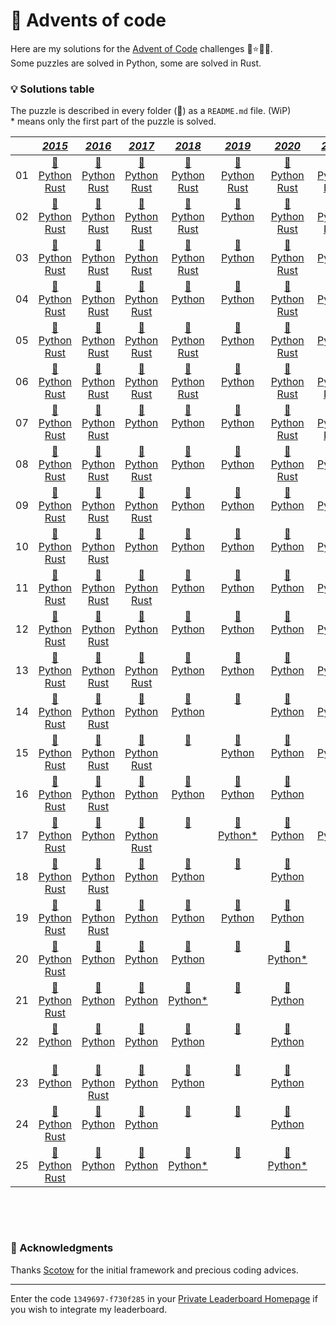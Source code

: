 # 🎁 Advents of code

Here are my solutions for the [Advent of Code](https://adventofcode.com) challenges 🎄⭐🎅🏻.  
Some puzzles are solved in Python, some are solved in Rust.


### 💡 __Solutions table__

The puzzle is described in every folder (📁) as a `README.md` file. (WiP)  
\* means only the first part of the puzzle is solved.

<div align="center">

|       |                                                                                                     [*2015*](https://github.com/baptistecottier/advents-of-code/tree/main/events/2015)                                                                                                   |                                                                                                     [*2016*](https://github.com/baptistecottier/advents-of-code/tree/main/events/2016)                                                                                                  |                                                                                                    [*2017*](https://github.com/baptistecottier/advents-of-code/tree/main/events/2017)                                                                                                    |                                                                                                    [*2018*](https://github.com/baptistecottier/advents-of-code/tree/main/events/2018)                                                                                                    |                                                                                                    [*2019*](https://github.com/baptistecottier/advents-of-code/tree/main/events/2019)                                                                                                   |                                                                                                     [*2020*](https://github.com/baptistecottier/advents-of-code/tree/main/events/2020)                                                                                                   |                                                                                                     [*2021*](https://github.com/baptistecottier/advents-of-code/tree/main/events/2021)                                                                                                   |                                                                                                     [*2022*](https://github.com/baptistecottier/advents-of-code/tree/main/events/2022)                                                                                                  |                                                                                                      [*2023*](https://github.com/baptistecottier/advents-of-code/tree/main/events/2023)                                                                                                  |                                                                                   
| :---: |                                                                                                                                            :---:                                                                                                                                       |                                                                                                                                            :---:                                                                                                                                      |                                                                                                                                            :---:                                                                                                                                       |                                                                                                                                            :---:                                                                                                                                       |                                                                                                                                            :---:                                                                                                                                      |                                                                                                                                            :---:                                                                                                                                       |                                                                                                                                            :---:                                                                                                                                       |                                                                                                                                            :---:                                                                                                                                      |                                                                                                                                            :---:                                                                                                                                       |
|  01   |[ 📁 ](https://github.com/baptistecottier/advents-of-code/tree/main/events/2015/01) <br /> [Python ](https://github.com/baptistecottier/advents-of-code/tree/main/events/2015/01/01.py) <br /> [Rust](https://github.com/baptistecottier/advents-of-code/tree/main/events/2015/01/01.rs)|[ 📁 ](https://github.com/baptistecottier/advents-of-code/tree/main/events/2016/01) <br /> [Python ](https://github.com/baptistecottier/advents-of-code/tree/main/events/2016/01/01.py) <br /> [Rust](https://github.com/baptistecottier/advents-of-code/tree/main/events/2016/01/01.rs)|[ 📁 ](https://github.com/baptistecottier/advents-of-code/tree/main/events/2017/01) <br /> [Python ](https://github.com/baptistecottier/advents-of-code/tree/main/events/2017/01/01.py) <br /> [Rust](https://github.com/baptistecottier/advents-of-code/tree/main/events/2017/01/01.rs)|[ 📁 ](https://github.com/baptistecottier/advents-of-code/tree/main/events/2018/01) <br /> [Python ](https://github.com/baptistecottier/advents-of-code/tree/main/events/2018/01/01.py) <br /> [Rust](https://github.com/baptistecottier/advents-of-code/tree/main/events/2018/01/01.rs)|[ 📁 ](https://github.com/baptistecottier/advents-of-code/tree/main/events/2019/01) <br /> [Python ](https://github.com/baptistecottier/advents-of-code/tree/main/events/2019/01/01.py) <br /> [Rust](https://github.com/baptistecottier/advents-of-code/tree/main/events/2019/01/01.rs)|[ 📁 ](https://github.com/baptistecottier/advents-of-code/tree/main/events/2020/01) <br /> [Python ](https://github.com/baptistecottier/advents-of-code/tree/main/events/2020/01/01.py) <br /> [Rust](https://github.com/baptistecottier/advents-of-code/tree/main/events/2020/01/01.rs)|[ 📁 ](https://github.com/baptistecottier/advents-of-code/tree/main/events/2021/01) <br /> [Python ](https://github.com/baptistecottier/advents-of-code/tree/main/events/2021/01/01.py) <br /> [Rust](https://github.com/baptistecottier/advents-of-code/tree/main/events/2021/01/01.rs)|[ 📁 ](https://github.com/baptistecottier/advents-of-code/tree/main/events/2022/01) <br /> [Python ](https://github.com/baptistecottier/advents-of-code/tree/main/events/2022/01/01.py) <br /> [Rust](https://github.com/baptistecottier/advents-of-code/tree/main/events/2022/01/01.rs)|[ 📁 ](https://github.com/baptistecottier/advents-of-code/tree/main/events/2023/01) <br /> [Python ](https://github.com/baptistecottier/advents-of-code/tree/main/events/2023/01/01.py) <br /> [Rust](https://github.com/baptistecottier/advents-of-code/tree/main/events/2023/01/01.rs)|
|  02   |[ 📁 ](https://github.com/baptistecottier/advents-of-code/tree/main/events/2015/02) <br /> [Python ](https://github.com/baptistecottier/advents-of-code/tree/main/events/2015/02/02.py) <br /> [Rust](https://github.com/baptistecottier/advents-of-code/tree/main/events/2015/02/02.rs)|[ 📁 ](https://github.com/baptistecottier/advents-of-code/tree/main/events/2016/02) <br /> [Python ](https://github.com/baptistecottier/advents-of-code/tree/main/events/2016/02/02.py) <br /> [Rust](https://github.com/baptistecottier/advents-of-code/tree/main/events/2016/02/02.rs)|[ 📁 ](https://github.com/baptistecottier/advents-of-code/tree/main/events/2017/02) <br /> [Python ](https://github.com/baptistecottier/advents-of-code/tree/main/events/2017/02/02.py) <br /> [Rust](https://github.com/baptistecottier/advents-of-code/tree/main/events/2017/02/02.rs)|[ 📁 ](https://github.com/baptistecottier/advents-of-code/tree/main/events/2018/02) <br /> [Python ](https://github.com/baptistecottier/advents-of-code/tree/main/events/2018/02/02.py) <br /> [Rust](https://github.com/baptistecottier/advents-of-code/tree/main/events/2018/02/02.rs)|[ 📁 ](https://github.com/baptistecottier/advents-of-code/tree/main/events/2019/02) <br /> [Python ](https://github.com/baptistecottier/advents-of-code/tree/main/events/2019/02/02.py) <br /> &nbsp;                                                                                   |[ 📁 ](https://github.com/baptistecottier/advents-of-code/tree/main/events/2020/02) <br /> [Python ](https://github.com/baptistecottier/advents-of-code/tree/main/events/2020/02/02.py) <br /> [Rust](https://github.com/baptistecottier/advents-of-code/tree/main/events/2020/02/02.rs)|[ 📁 ](https://github.com/baptistecottier/advents-of-code/tree/main/events/2021/02) <br /> [Python ](https://github.com/baptistecottier/advents-of-code/tree/main/events/2021/02/02.py) <br /> [Rust](https://github.com/baptistecottier/advents-of-code/tree/main/events/2021/02/02.rs)|[ 📁 ](https://github.com/baptistecottier/advents-of-code/tree/main/events/2022/02) <br /> [Python ](https://github.com/baptistecottier/advents-of-code/tree/main/events/2022/02/02.py) <br /> [Rust](https://github.com/baptistecottier/advents-of-code/tree/main/events/2022/02/02.rs)|[ 📁 ](https://github.com/baptistecottier/advents-of-code/tree/main/events/2023/02) <br /> [Python ](https://github.com/baptistecottier/advents-of-code/tree/main/events/2023/02/02.py) <br /> [Rust](https://github.com/baptistecottier/advents-of-code/tree/main/events/2023/02/02.rs)|
|  03   |[ 📁 ](https://github.com/baptistecottier/advents-of-code/tree/main/events/2015/03) <br /> [Python ](https://github.com/baptistecottier/advents-of-code/tree/main/events/2015/03/03.py) <br /> [Rust](https://github.com/baptistecottier/advents-of-code/tree/main/events/2015/03/03.rs)|[ 📁 ](https://github.com/baptistecottier/advents-of-code/tree/main/events/2016/03) <br /> [Python ](https://github.com/baptistecottier/advents-of-code/tree/main/events/2016/03/03.py) <br /> [Rust](https://github.com/baptistecottier/advents-of-code/tree/main/events/2016/03/03.rs)|[ 📁 ](https://github.com/baptistecottier/advents-of-code/tree/main/events/2017/03) <br /> [Python ](https://github.com/baptistecottier/advents-of-code/tree/main/events/2017/03/03.py) <br /> [Rust](https://github.com/baptistecottier/advents-of-code/tree/main/events/2017/03/03.rs)|[ 📁 ](https://github.com/baptistecottier/advents-of-code/tree/main/events/2018/03) <br /> [Python ](https://github.com/baptistecottier/advents-of-code/tree/main/events/2018/03/03.py) <br /> [Rust](https://github.com/baptistecottier/advents-of-code/tree/main/events/2018/03/03.rs)|[ 📁 ](https://github.com/baptistecottier/advents-of-code/tree/main/events/2019/03) <br /> [Python ](https://github.com/baptistecottier/advents-of-code/tree/main/events/2019/03/03.py) <br /> &nbsp;                                                                                   |[ 📁 ](https://github.com/baptistecottier/advents-of-code/tree/main/events/2020/03) <br /> [Python ](https://github.com/baptistecottier/advents-of-code/tree/main/events/2020/03/03.py) <br /> [Rust](https://github.com/baptistecottier/advents-of-code/tree/main/events/2020/03/03.rs)|[ 📁 ](https://github.com/baptistecottier/advents-of-code/tree/main/events/2021/03) <br /> [Python ](https://github.com/baptistecottier/advents-of-code/tree/main/events/2021/03/03.py) <br /> &nbsp;                                                                                   |[ 📁 ](https://github.com/baptistecottier/advents-of-code/tree/main/events/2022/03) <br /> [Python ](https://github.com/baptistecottier/advents-of-code/tree/main/events/2022/03/03.py) <br /> [Rust](https://github.com/baptistecottier/advents-of-code/tree/main/events/2022/03/03.rs)|[ 📁 ](https://github.com/baptistecottier/advents-of-code/tree/main/events/2023/03) <br /> [Python ](https://github.com/baptistecottier/advents-of-code/tree/main/events/2023/03/03.py) <br /> &nbsp;                                                                                   |
|  04   |[ 📁 ](https://github.com/baptistecottier/advents-of-code/tree/main/events/2015/04) <br /> [Python ](https://github.com/baptistecottier/advents-of-code/tree/main/events/2015/04/04.py) <br /> [Rust](https://github.com/baptistecottier/advents-of-code/tree/main/events/2015/04/04.rs)|[ 📁 ](https://github.com/baptistecottier/advents-of-code/tree/main/events/2016/04) <br /> [Python ](https://github.com/baptistecottier/advents-of-code/tree/main/events/2016/04/04.py) <br /> [Rust](https://github.com/baptistecottier/advents-of-code/tree/main/events/2016/04/04.rs)|[ 📁 ](https://github.com/baptistecottier/advents-of-code/tree/main/events/2017/04) <br /> [Python ](https://github.com/baptistecottier/advents-of-code/tree/main/events/2017/04/04.py) <br /> [Rust](https://github.com/baptistecottier/advents-of-code/tree/main/events/2017/04/04.rs)|[ 📁 ](https://github.com/baptistecottier/advents-of-code/tree/main/events/2018/04) <br /> [Python ](https://github.com/baptistecottier/advents-of-code/tree/main/events/2018/04/04.py) <br /> &nbsp;                                                                                   |[ 📁 ](https://github.com/baptistecottier/advents-of-code/tree/main/events/2019/04) <br /> [Python ](https://github.com/baptistecottier/advents-of-code/tree/main/events/2019/04/04.py) <br /> &nbsp;                                                                                   |[ 📁 ](https://github.com/baptistecottier/advents-of-code/tree/main/events/2020/04) <br /> [Python ](https://github.com/baptistecottier/advents-of-code/tree/main/events/2020/04/04.py) <br /> [Rust](https://github.com/baptistecottier/advents-of-code/tree/main/events/2020/04/04.rs)|[ 📁 ](https://github.com/baptistecottier/advents-of-code/tree/main/events/2021/04) <br /> [Python ](https://github.com/baptistecottier/advents-of-code/tree/main/events/2021/04/04.py) <br /> &nbsp;                                                                                   |[ 📁 ](https://github.com/baptistecottier/advents-of-code/tree/main/events/2022/04) <br /> [Python ](https://github.com/baptistecottier/advents-of-code/tree/main/events/2022/04/04.py) <br /> [Rust](https://github.com/baptistecottier/advents-of-code/tree/main/events/2022/04/04.rs)|[ 📁 ](https://github.com/baptistecottier/advents-of-code/tree/main/events/2023/04) <br /> [Python ](https://github.com/baptistecottier/advents-of-code/tree/main/events/2023/04/04.py) <br /> [Rust](https://github.com/baptistecottier/advents-of-code/tree/main/events/2023/04/04.rs)|
|  05   |[ 📁 ](https://github.com/baptistecottier/advents-of-code/tree/main/events/2015/05) <br /> [Python ](https://github.com/baptistecottier/advents-of-code/tree/main/events/2015/05/05.py) <br /> [Rust](https://github.com/baptistecottier/advents-of-code/tree/main/events/2015/05/05.rs)|[ 📁 ](https://github.com/baptistecottier/advents-of-code/tree/main/events/2016/05) <br /> [Python ](https://github.com/baptistecottier/advents-of-code/tree/main/events/2016/05/05.py) <br /> [Rust](https://github.com/baptistecottier/advents-of-code/tree/main/events/2016/05/05.rs)|[ 📁 ](https://github.com/baptistecottier/advents-of-code/tree/main/events/2017/05) <br /> [Python ](https://github.com/baptistecottier/advents-of-code/tree/main/events/2017/05/05.py) <br /> [Rust](https://github.com/baptistecottier/advents-of-code/tree/main/events/2017/05/05.rs)|[ 📁 ](https://github.com/baptistecottier/advents-of-code/tree/main/events/2018/05) <br /> [Python ](https://github.com/baptistecottier/advents-of-code/tree/main/events/2018/05/05.py) <br /> [Rust](https://github.com/baptistecottier/advents-of-code/tree/main/events/2018/05/05.rs)|[ 📁 ](https://github.com/baptistecottier/advents-of-code/tree/main/events/2019/05) <br /> [Python ](https://github.com/baptistecottier/advents-of-code/tree/main/events/2019/05/05.py) <br /> &nbsp;                                                                                   |[ 📁 ](https://github.com/baptistecottier/advents-of-code/tree/main/events/2020/05) <br /> [Python ](https://github.com/baptistecottier/advents-of-code/tree/main/events/2020/05/05.py) <br /> [Rust](https://github.com/baptistecottier/advents-of-code/tree/main/events/2020/05/05.rs)|[ 📁 ](https://github.com/baptistecottier/advents-of-code/tree/main/events/2021/05) <br /> [Python ](https://github.com/baptistecottier/advents-of-code/tree/main/events/2021/05/05.py) <br /> &nbsp;                                                                                   |[ 📁 ](https://github.com/baptistecottier/advents-of-code/tree/main/events/2022/05) <br /> [Python ](https://github.com/baptistecottier/advents-of-code/tree/main/events/2022/05/05.py) <br /> [Rust](https://github.com/baptistecottier/advents-of-code/tree/main/events/2022/05/05.rs)|[ 📁 ](https://github.com/baptistecottier/advents-of-code/tree/main/events/2023/05) <br /> [Python ](https://github.com/baptistecottier/advents-of-code/tree/main/events/2023/05/05.py) <br /> &nbsp;                                                                                   |
|  06   |[ 📁 ](https://github.com/baptistecottier/advents-of-code/tree/main/events/2015/06) <br /> [Python ](https://github.com/baptistecottier/advents-of-code/tree/main/events/2015/06/06.py) <br /> [Rust](https://github.com/baptistecottier/advents-of-code/tree/main/events/2015/06/06.rs)|[ 📁 ](https://github.com/baptistecottier/advents-of-code/tree/main/events/2016/06) <br /> [Python ](https://github.com/baptistecottier/advents-of-code/tree/main/events/2016/06/06.py) <br /> [Rust](https://github.com/baptistecottier/advents-of-code/tree/main/events/2016/06/06.rs)|[ 📁 ](https://github.com/baptistecottier/advents-of-code/tree/main/events/2017/06) <br /> [Python ](https://github.com/baptistecottier/advents-of-code/tree/main/events/2017/06/06.py) <br /> [Rust](https://github.com/baptistecottier/advents-of-code/tree/main/events/2017/06/06.rs)|[ 📁 ](https://github.com/baptistecottier/advents-of-code/tree/main/events/2018/06) <br /> [Python ](https://github.com/baptistecottier/advents-of-code/tree/main/events/2018/06/06.py) <br /> [Rust](https://github.com/baptistecottier/advents-of-code/tree/main/events/2018/06/06.rs)|[ 📁 ](https://github.com/baptistecottier/advents-of-code/tree/main/events/2019/06) <br /> [Python ](https://github.com/baptistecottier/advents-of-code/tree/main/events/2019/06/06.py) <br /> &nbsp;                                                                                   |[ 📁 ](https://github.com/baptistecottier/advents-of-code/tree/main/events/2020/06) <br /> [Python ](https://github.com/baptistecottier/advents-of-code/tree/main/events/2020/06/06.py) <br /> [Rust](https://github.com/baptistecottier/advents-of-code/tree/main/events/2020/06/06.rs)|[ 📁 ](https://github.com/baptistecottier/advents-of-code/tree/main/events/2021/06) <br /> [Python ](https://github.com/baptistecottier/advents-of-code/tree/main/events/2021/06/06.py) <br /> [Rust](https://github.com/baptistecottier/advents-of-code/tree/main/events/2021/06/06.rs)|[ 📁 ](https://github.com/baptistecottier/advents-of-code/tree/main/events/2022/06) <br /> [Python ](https://github.com/baptistecottier/advents-of-code/tree/main/events/2022/06/06.py) <br /> [Rust](https://github.com/baptistecottier/advents-of-code/tree/main/events/2022/06/06.rs)|[ 📁 ](https://github.com/baptistecottier/advents-of-code/tree/main/events/2023/06) <br /> &nbsp;                                                                                       <br /> &nbsp;                                                                                   |
|  07   |[ 📁 ](https://github.com/baptistecottier/advents-of-code/tree/main/events/2015/07) <br /> [Python ](https://github.com/baptistecottier/advents-of-code/tree/main/events/2015/07/07.py) <br /> [Rust](https://github.com/baptistecottier/advents-of-code/tree/main/events/2015/07/07.rs)|[ 📁 ](https://github.com/baptistecottier/advents-of-code/tree/main/events/2016/07) <br /> [Python ](https://github.com/baptistecottier/advents-of-code/tree/main/events/2016/07/07.py) <br /> [Rust](https://github.com/baptistecottier/advents-of-code/tree/main/events/2016/07/07.rs)|[ 📁 ](https://github.com/baptistecottier/advents-of-code/tree/main/events/2017/07) <br /> [Python ](https://github.com/baptistecottier/advents-of-code/tree/main/events/2017/07/07.py) <br /> &nbsp;                                                                                   |[ 📁 ](https://github.com/baptistecottier/advents-of-code/tree/main/events/2018/07) <br /> [Python ](https://github.com/baptistecottier/advents-of-code/tree/main/events/2018/07/07.py) <br /> &nbsp;                                                                                   |[ 📁 ](https://github.com/baptistecottier/advents-of-code/tree/main/events/2019/07) <br /> [Python ](https://github.com/baptistecottier/advents-of-code/tree/main/events/2019/07/07.py) <br /> &nbsp;                                                                                   |[ 📁 ](https://github.com/baptistecottier/advents-of-code/tree/main/events/2020/07) <br /> [Python ](https://github.com/baptistecottier/advents-of-code/tree/main/events/2020/07/07.py) <br /> [Rust](https://github.com/baptistecottier/advents-of-code/tree/main/events/2020/07/07.rs)|[ 📁 ](https://github.com/baptistecottier/advents-of-code/tree/main/events/2021/07) <br /> [Python ](https://github.com/baptistecottier/advents-of-code/tree/main/events/2021/07/07.py) <br /> [Rust](https://github.com/baptistecottier/advents-of-code/tree/main/events/2021/07/07.rs)|[ 📁 ](https://github.com/baptistecottier/advents-of-code/tree/main/events/2022/07) <br /> [Python ](https://github.com/baptistecottier/advents-of-code/tree/main/events/2022/07/07.py) <br /> [Rust](https://github.com/baptistecottier/advents-of-code/tree/main/events/2022/07/07.rs)|[ 📁 ](https://github.com/baptistecottier/advents-of-code/tree/main/events/2023/07) <br /> &nbsp;                                                                                       <br /> &nbsp;                                                                                   |
|  08   |[ 📁 ](https://github.com/baptistecottier/advents-of-code/tree/main/events/2015/08) <br /> [Python ](https://github.com/baptistecottier/advents-of-code/tree/main/events/2015/08/08.py) <br /> [Rust](https://github.com/baptistecottier/advents-of-code/tree/main/events/2015/08/08.rs)|[ 📁 ](https://github.com/baptistecottier/advents-of-code/tree/main/events/2016/08) <br /> [Python ](https://github.com/baptistecottier/advents-of-code/tree/main/events/2016/08/08.py) <br /> [Rust](https://github.com/baptistecottier/advents-of-code/tree/main/events/2016/08/08.rs)|[ 📁 ](https://github.com/baptistecottier/advents-of-code/tree/main/events/2017/08) <br /> [Python ](https://github.com/baptistecottier/advents-of-code/tree/main/events/2017/08/08.py) <br /> [Rust](https://github.com/baptistecottier/advents-of-code/tree/main/events/2017/08/08.rs)|[ 📁 ](https://github.com/baptistecottier/advents-of-code/tree/main/events/2018/08) <br /> [Python ](https://github.com/baptistecottier/advents-of-code/tree/main/events/2018/08/08.py) <br /> &nbsp;                                                                                   |[ 📁 ](https://github.com/baptistecottier/advents-of-code/tree/main/events/2019/08) <br /> [Python ](https://github.com/baptistecottier/advents-of-code/tree/main/events/2019/08/08.py) <br /> &nbsp;                                                                                   |[ 📁 ](https://github.com/baptistecottier/advents-of-code/tree/main/events/2020/08) <br /> [Python ](https://github.com/baptistecottier/advents-of-code/tree/main/events/2020/08/08.py) <br /> [Rust](https://github.com/baptistecottier/advents-of-code/tree/main/events/2020/08/08.rs)|[ 📁 ](https://github.com/baptistecottier/advents-of-code/tree/main/events/2021/08) <br /> [Python ](https://github.com/baptistecottier/advents-of-code/tree/main/events/2021/08/08.py) <br /> &nbsp;                                                                                   |[ 📁 ](https://github.com/baptistecottier/advents-of-code/tree/main/events/2022/08) <br /> [Python ](https://github.com/baptistecottier/advents-of-code/tree/main/events/2022/08/08.py) <br /> &nbsp;                                                                                   |[ 📁 ](https://github.com/baptistecottier/advents-of-code/tree/main/events/2023/08) <br /> &nbsp;                                                                                       <br /> &nbsp;                                                                                   |
|  09   |[ 📁 ](https://github.com/baptistecottier/advents-of-code/tree/main/events/2015/09) <br /> [Python ](https://github.com/baptistecottier/advents-of-code/tree/main/events/2015/09/09.py) <br /> [Rust](https://github.com/baptistecottier/advents-of-code/tree/main/events/2015/09/09.rs)|[ 📁 ](https://github.com/baptistecottier/advents-of-code/tree/main/events/2016/09) <br /> [Python ](https://github.com/baptistecottier/advents-of-code/tree/main/events/2016/09/09.py) <br /> [Rust](https://github.com/baptistecottier/advents-of-code/tree/main/events/2016/09/09.rs)|[ 📁 ](https://github.com/baptistecottier/advents-of-code/tree/main/events/2017/09) <br /> [Python ](https://github.com/baptistecottier/advents-of-code/tree/main/events/2017/09/09.py) <br /> [Rust](https://github.com/baptistecottier/advents-of-code/tree/main/events/2017/09/09.rs)|[ 📁 ](https://github.com/baptistecottier/advents-of-code/tree/main/events/2018/09) <br /> [Python ](https://github.com/baptistecottier/advents-of-code/tree/main/events/2018/09/09.py) <br /> &nbsp;                                                                                   |[ 📁 ](https://github.com/baptistecottier/advents-of-code/tree/main/events/2019/09) <br /> [Python ](https://github.com/baptistecottier/advents-of-code/tree/main/events/2019/09/09.py) <br /> &nbsp;                                                                                   |[ 📁 ](https://github.com/baptistecottier/advents-of-code/tree/main/events/2020/09) <br /> [Python ](https://github.com/baptistecottier/advents-of-code/tree/main/events/2020/09/09.py) <br /> &nbsp;                                                                                   |[ 📁 ](https://github.com/baptistecottier/advents-of-code/tree/main/events/2021/09) <br /> [Python ](https://github.com/baptistecottier/advents-of-code/tree/main/events/2021/09/09.py) <br /> &nbsp;                                                                                   |[ 📁 ](https://github.com/baptistecottier/advents-of-code/tree/main/events/2022/09) <br /> [Python ](https://github.com/baptistecottier/advents-of-code/tree/main/events/2022/09/09.py) <br /> [Rust](https://github.com/baptistecottier/advents-of-code/tree/main/events/2022/09/09.rs)|[ 📁 ](https://github.com/baptistecottier/advents-of-code/tree/main/events/2023/09) <br /> &nbsp;                                                                                       <br /> &nbsp;                                                                                   |
|  10   |[ 📁 ](https://github.com/baptistecottier/advents-of-code/tree/main/events/2015/10) <br /> [Python ](https://github.com/baptistecottier/advents-of-code/tree/main/events/2015/10/10.py) <br /> [Rust](https://github.com/baptistecottier/advents-of-code/tree/main/events/2015/10/10.rs)|[ 📁 ](https://github.com/baptistecottier/advents-of-code/tree/main/events/2016/10) <br /> [Python ](https://github.com/baptistecottier/advents-of-code/tree/main/events/2016/10/10.py) <br /> [Rust](https://github.com/baptistecottier/advents-of-code/tree/main/events/2016/10/10.rs)|[ 📁 ](https://github.com/baptistecottier/advents-of-code/tree/main/events/2017/10) <br /> [Python ](https://github.com/baptistecottier/advents-of-code/tree/main/events/2017/10/10.py) <br /> &nbsp;                                                                                   |[ 📁 ](https://github.com/baptistecottier/advents-of-code/tree/main/events/2018/10) <br /> [Python ](https://github.com/baptistecottier/advents-of-code/tree/main/events/2018/10/10.py) <br /> &nbsp;                                                                                   |[ 📁 ](https://github.com/baptistecottier/advents-of-code/tree/main/events/2019/10) <br /> [Python ](https://github.com/baptistecottier/advents-of-code/tree/main/events/2019/10/10.py) <br /> &nbsp;                                                                                   |[ 📁 ](https://github.com/baptistecottier/advents-of-code/tree/main/events/2020/10) <br /> [Python ](https://github.com/baptistecottier/advents-of-code/tree/main/events/2020/10/10.py) <br /> &nbsp;                                                                                   |[ 📁 ](https://github.com/baptistecottier/advents-of-code/tree/main/events/2021/10) <br /> [Python ](https://github.com/baptistecottier/advents-of-code/tree/main/events/2021/10/10.py) <br /> &nbsp;                                                                                   |[ 📁 ](https://github.com/baptistecottier/advents-of-code/tree/main/events/2022/10) <br /> [Python ](https://github.com/baptistecottier/advents-of-code/tree/main/events/2022/10/10.py) <br /> [Rust](https://github.com/baptistecottier/advents-of-code/tree/main/events/2022/10/10.rs)|[ 📁 ](https://github.com/baptistecottier/advents-of-code/tree/main/events/2023/10) <br /> &nbsp;                                                                                       <br /> &nbsp;                                                                                   |
|  11   |[ 📁 ](https://github.com/baptistecottier/advents-of-code/tree/main/events/2015/11) <br /> [Python ](https://github.com/baptistecottier/advents-of-code/tree/main/events/2015/11/11.py) <br /> [Rust](https://github.com/baptistecottier/advents-of-code/tree/main/events/2015/11/11.rs)|[ 📁 ](https://github.com/baptistecottier/advents-of-code/tree/main/events/2016/11) <br /> [Python ](https://github.com/baptistecottier/advents-of-code/tree/main/events/2016/11/11.py) <br /> [Rust](https://github.com/baptistecottier/advents-of-code/tree/main/events/2016/11/11.rs)|[ 📁 ](https://github.com/baptistecottier/advents-of-code/tree/main/events/2017/11) <br /> [Python ](https://github.com/baptistecottier/advents-of-code/tree/main/events/2017/11/11.py) <br /> [Rust](https://github.com/baptistecottier/advents-of-code/tree/main/events/2017/11/11.rs)|[ 📁 ](https://github.com/baptistecottier/advents-of-code/tree/main/events/2018/11) <br /> [Python ](https://github.com/baptistecottier/advents-of-code/tree/main/events/2018/11/11.py) <br /> &nbsp;                                                                                   |[ 📁 ](https://github.com/baptistecottier/advents-of-code/tree/main/events/2019/11) <br /> [Python ](https://github.com/baptistecottier/advents-of-code/tree/main/events/2019/11/11.py) <br /> &nbsp;                                                                                   |[ 📁 ](https://github.com/baptistecottier/advents-of-code/tree/main/events/2020/11) <br /> [Python ](https://github.com/baptistecottier/advents-of-code/tree/main/events/2020/11/11.py) <br /> &nbsp;                                                                                   |[ 📁 ](https://github.com/baptistecottier/advents-of-code/tree/main/events/2021/11) <br /> [Python ](https://github.com/baptistecottier/advents-of-code/tree/main/events/2021/11/11.py) <br /> &nbsp;                                                                                   |[ 📁 ](https://github.com/baptistecottier/advents-of-code/tree/main/events/2022/11) <br /> [Python ](https://github.com/baptistecottier/advents-of-code/tree/main/events/2022/11/11.py) <br /> [Rust](https://github.com/baptistecottier/advents-of-code/tree/main/events/2022/11/11.rs)|[ 📁 ](https://github.com/baptistecottier/advents-of-code/tree/main/events/2023/11) <br /> &nbsp;                                                                                       <br /> &nbsp;                                                                                   |
|  12   |[ 📁 ](https://github.com/baptistecottier/advents-of-code/tree/main/events/2015/12) <br /> [Python ](https://github.com/baptistecottier/advents-of-code/tree/main/events/2015/12/12.py) <br /> [Rust](https://github.com/baptistecottier/advents-of-code/tree/main/events/2015/12/12.rs)|[ 📁 ](https://github.com/baptistecottier/advents-of-code/tree/main/events/2016/12) <br /> [Python ](https://github.com/baptistecottier/advents-of-code/tree/main/events/2016/12/12.py) <br /> [Rust](https://github.com/baptistecottier/advents-of-code/tree/main/events/2016/12/12.rs)|[ 📁 ](https://github.com/baptistecottier/advents-of-code/tree/main/events/2017/12) <br /> [Python ](https://github.com/baptistecottier/advents-of-code/tree/main/events/2017/12/12.py) <br /> &nbsp;                                                                                   |[ 📁 ](https://github.com/baptistecottier/advents-of-code/tree/main/events/2018/12) <br /> [Python ](https://github.com/baptistecottier/advents-of-code/tree/main/events/2018/12/12.py) <br /> &nbsp;                                                                                   |[ 📁 ](https://github.com/baptistecottier/advents-of-code/tree/main/events/2019/12) <br /> [Python ](https://github.com/baptistecottier/advents-of-code/tree/main/events/2019/12/12.py) <br /> &nbsp;                                                                                   |[ 📁 ](https://github.com/baptistecottier/advents-of-code/tree/main/events/2020/12) <br /> [Python ](https://github.com/baptistecottier/advents-of-code/tree/main/events/2020/12/12.py) <br /> &nbsp;                                                                                   |[ 📁 ](https://github.com/baptistecottier/advents-of-code/tree/main/events/2021/12) <br /> [Python ](https://github.com/baptistecottier/advents-of-code/tree/main/events/2021/12/12.py) <br /> &nbsp;                                                                                   |[ 📁 ](https://github.com/baptistecottier/advents-of-code/tree/main/events/2022/12) <br /> [Python ](https://github.com/baptistecottier/advents-of-code/tree/main/events/2022/12/12.py) <br /> [Rust](https://github.com/baptistecottier/advents-of-code/tree/main/events/2022/12/12.rs)|[ 📁 ](https://github.com/baptistecottier/advents-of-code/tree/main/events/2023/12) <br /> &nbsp;                                                                                       <br /> &nbsp;                                                                                   |
|  13   |[ 📁 ](https://github.com/baptistecottier/advents-of-code/tree/main/events/2015/13) <br /> [Python ](https://github.com/baptistecottier/advents-of-code/tree/main/events/2015/13/13.py) <br /> [Rust](https://github.com/baptistecottier/advents-of-code/tree/main/events/2015/13/13.rs)|[ 📁 ](https://github.com/baptistecottier/advents-of-code/tree/main/events/2016/13) <br /> [Python ](https://github.com/baptistecottier/advents-of-code/tree/main/events/2016/13/13.py) <br /> [Rust](https://github.com/baptistecottier/advents-of-code/tree/main/events/2016/13/13.rs)|[ 📁 ](https://github.com/baptistecottier/advents-of-code/tree/main/events/2017/13) <br /> [Python ](https://github.com/baptistecottier/advents-of-code/tree/main/events/2017/13/13.py) <br /> [Rust](https://github.com/baptistecottier/advents-of-code/tree/main/events/2017/13/13.rs)|[ 📁 ](https://github.com/baptistecottier/advents-of-code/tree/main/events/2018/13) <br /> [Python ](https://github.com/baptistecottier/advents-of-code/tree/main/events/2018/13/13.py) <br /> &nbsp;                                                                                   |[ 📁 ](https://github.com/baptistecottier/advents-of-code/tree/main/events/2019/13) <br /> [Python ](https://github.com/baptistecottier/advents-of-code/tree/main/events/2019/13/13.py) <br /> &nbsp;                                                                                   |[ 📁 ](https://github.com/baptistecottier/advents-of-code/tree/main/events/2020/13) <br /> [Python ](https://github.com/baptistecottier/advents-of-code/tree/main/events/2020/13/13.py) <br /> &nbsp;                                                                                   |[ 📁 ](https://github.com/baptistecottier/advents-of-code/tree/main/events/2021/13) <br /> [Python ](https://github.com/baptistecottier/advents-of-code/tree/main/events/2021/13/13.py) <br /> &nbsp;                                                                                   |[ 📁 ](https://github.com/baptistecottier/advents-of-code/tree/main/events/2022/13) <br /> [Python ](https://github.com/baptistecottier/advents-of-code/tree/main/events/2022/13/13.py) <br /> &nbsp;                                                                                   |[ 📁 ](https://github.com/baptistecottier/advents-of-code/tree/main/events/2023/13) <br /> &nbsp;                                                                                       <br /> &nbsp;                                                                                   |
|  14   |[ 📁 ](https://github.com/baptistecottier/advents-of-code/tree/main/events/2015/14) <br /> [Python ](https://github.com/baptistecottier/advents-of-code/tree/main/events/2015/14/14.py) <br /> [Rust](https://github.com/baptistecottier/advents-of-code/tree/main/events/2015/14/14.rs)|[ 📁 ](https://github.com/baptistecottier/advents-of-code/tree/main/events/2016/14) <br /> [Python ](https://github.com/baptistecottier/advents-of-code/tree/main/events/2016/14/14.py) <br /> [Rust](https://github.com/baptistecottier/advents-of-code/tree/main/events/2016/14/14.rs)|[ 📁 ](https://github.com/baptistecottier/advents-of-code/tree/main/events/2017/14) <br /> [Python ](https://github.com/baptistecottier/advents-of-code/tree/main/events/2017/14/14.py) <br /> &nbsp;                                                                                   |[ 📁 ](https://github.com/baptistecottier/advents-of-code/tree/main/events/2018/14) <br /> [Python ](https://github.com/baptistecottier/advents-of-code/tree/main/events/2018/14/14.py) <br /> &nbsp;                                                                                   |[ 📁 ](https://github.com/baptistecottier/advents-of-code/tree/main/events/2019/14) <br /> &nbsp;                                                                                       <br /> &nbsp;                                                                                   |[ 📁 ](https://github.com/baptistecottier/advents-of-code/tree/main/events/2020/14) <br /> [Python ](https://github.com/baptistecottier/advents-of-code/tree/main/events/2020/14/14.py) <br /> &nbsp;                                                                                   |[ 📁 ](https://github.com/baptistecottier/advents-of-code/tree/main/events/2021/14) <br /> [Python ](https://github.com/baptistecottier/advents-of-code/tree/main/events/2021/14/14.py) <br /> &nbsp;                                                                                   |[ 📁 ](https://github.com/baptistecottier/advents-of-code/tree/main/events/2022/14) <br /> [Python ](https://github.com/baptistecottier/advents-of-code/tree/main/events/2022/14/14.py) <br /> [Rust](https://github.com/baptistecottier/advents-of-code/tree/main/events/2022/14/14.rs)|[ 📁 ](https://github.com/baptistecottier/advents-of-code/tree/main/events/2023/14) <br /> &nbsp;                                                                                       <br /> &nbsp;                                                                                   |
|  15   |[ 📁 ](https://github.com/baptistecottier/advents-of-code/tree/main/events/2015/15) <br /> [Python ](https://github.com/baptistecottier/advents-of-code/tree/main/events/2015/15/15.py) <br /> [Rust](https://github.com/baptistecottier/advents-of-code/tree/main/events/2015/15/15.rs)|[ 📁 ](https://github.com/baptistecottier/advents-of-code/tree/main/events/2016/15) <br /> [Python ](https://github.com/baptistecottier/advents-of-code/tree/main/events/2016/15/15.py) <br /> [Rust](https://github.com/baptistecottier/advents-of-code/tree/main/events/2016/15/15.rs)|[ 📁 ](https://github.com/baptistecottier/advents-of-code/tree/main/events/2017/15) <br /> [Python ](https://github.com/baptistecottier/advents-of-code/tree/main/events/2017/15/15.py) <br /> [Rust](https://github.com/baptistecottier/advents-of-code/tree/main/events/2017/15/15.rs)|[ 📁 ](https://github.com/baptistecottier/advents-of-code/tree/main/events/2018/15) <br /> &nbsp;                                                                                       <br /> &nbsp;                                                                                   |[ 📁 ](https://github.com/baptistecottier/advents-of-code/tree/main/events/2019/15) <br /> [Python ](https://github.com/baptistecottier/advents-of-code/tree/main/events/2019/15/15.py) <br /> &nbsp;                                                                                   |[ 📁 ](https://github.com/baptistecottier/advents-of-code/tree/main/events/2020/15) <br /> [Python ](https://github.com/baptistecottier/advents-of-code/tree/main/events/2020/15/15.py) <br /> &nbsp;                                                                                   |[ 📁 ](https://github.com/baptistecottier/advents-of-code/tree/main/events/2021/15) <br /> [Python ](https://github.com/baptistecottier/advents-of-code/tree/main/events/2021/15/15.py) <br /> &nbsp;                                                                                   |[ 📁 ](https://github.com/baptistecottier/advents-of-code/tree/main/events/2022/15) <br /> [Python ](https://github.com/baptistecottier/advents-of-code/tree/main/events/2022/15/15.py) <br /> &nbsp;                                                                                   |[ 📁 ](https://github.com/baptistecottier/advents-of-code/tree/main/events/2023/15) <br /> &nbsp;                                                                                       <br /> &nbsp;                                                                                   |
|  16   |[ 📁 ](https://github.com/baptistecottier/advents-of-code/tree/main/events/2015/16) <br /> [Python ](https://github.com/baptistecottier/advents-of-code/tree/main/events/2015/16/16.py) <br /> [Rust](https://github.com/baptistecottier/advents-of-code/tree/main/events/2015/16/16.rs)|[ 📁 ](https://github.com/baptistecottier/advents-of-code/tree/main/events/2016/16) <br /> [Python ](https://github.com/baptistecottier/advents-of-code/tree/main/events/2016/16/16.py) <br /> [Rust](https://github.com/baptistecottier/advents-of-code/tree/main/events/2016/16/16.rs)|[ 📁 ](https://github.com/baptistecottier/advents-of-code/tree/main/events/2017/16) <br /> [Python ](https://github.com/baptistecottier/advents-of-code/tree/main/events/2017/16/16.py) <br /> &nbsp;                                                                                   |[ 📁 ](https://github.com/baptistecottier/advents-of-code/tree/main/events/2018/16) <br /> [Python ](https://github.com/baptistecottier/advents-of-code/tree/main/events/2018/16/16.py) <br /> &nbsp;                                                                                   |[ 📁 ](https://github.com/baptistecottier/advents-of-code/tree/main/events/2019/16) <br /> [Python ](https://github.com/baptistecottier/advents-of-code/tree/main/events/2019/16/16.py) <br /> &nbsp;                                                                                   |[ 📁 ](https://github.com/baptistecottier/advents-of-code/tree/main/events/2020/16) <br /> [Python ](https://github.com/baptistecottier/advents-of-code/tree/main/events/2020/16/16.py) <br /> &nbsp;                                                                                   |[ 📁 ](https://github.com/baptistecottier/advents-of-code/tree/main/events/2021/16) <br /> &nbsp;                                                                                       <br /> &nbsp;                                                                                   |[ 📁 ](https://github.com/baptistecottier/advents-of-code/tree/main/events/2022/16) <br /> &nbsp;                                                                                       <br /> &nbsp;                                                                                   |[ 📁 ](https://github.com/baptistecottier/advents-of-code/tree/main/events/2023/16) <br /> &nbsp;                                                                                       <br /> &nbsp;                                                                                   |
|  17   |[ 📁 ](https://github.com/baptistecottier/advents-of-code/tree/main/events/2015/17) <br /> [Python ](https://github.com/baptistecottier/advents-of-code/tree/main/events/2015/17/17.py) <br /> [Rust](https://github.com/baptistecottier/advents-of-code/tree/main/events/2015/17/17.rs)|[ 📁 ](https://github.com/baptistecottier/advents-of-code/tree/main/events/2016/17) <br /> [Python ](https://github.com/baptistecottier/advents-of-code/tree/main/events/2016/17/17.py) <br /> &nbsp;                                                                                   |[ 📁 ](https://github.com/baptistecottier/advents-of-code/tree/main/events/2017/17) <br /> [Python ](https://github.com/baptistecottier/advents-of-code/tree/main/events/2017/17/17.py) <br /> [Rust](https://github.com/baptistecottier/advents-of-code/tree/main/events/2017/17/17.rs)|[ 📁 ](https://github.com/baptistecottier/advents-of-code/tree/main/events/2018/17) <br /> &nbsp;                                                                                       <br /> &nbsp;                                                                                   |[ 📁 ](https://github.com/baptistecottier/advents-of-code/tree/main/events/2019/17) <br /> [Python*](https://github.com/baptistecottier/advents-of-code/tree/main/events/2019/17/17.py) <br /> &nbsp;                                                                                   |[ 📁 ](https://github.com/baptistecottier/advents-of-code/tree/main/events/2020/17) <br /> [Python ](https://github.com/baptistecottier/advents-of-code/tree/main/events/2020/17/17.py) <br /> &nbsp;                                                                                   |[ 📁 ](https://github.com/baptistecottier/advents-of-code/tree/main/events/2021/17) <br /> [Python ](https://github.com/baptistecottier/advents-of-code/tree/main/events/2021/17/17.py) <br /> &nbsp;                                                                                   |[ 📁 ](https://github.com/baptistecottier/advents-of-code/tree/main/events/2022/17) <br /> &nbsp;                                                                                       <br /> &nbsp;                                                                                   |[ 📁 ](https://github.com/baptistecottier/advents-of-code/tree/main/events/2023/17) <br /> &nbsp;                                                                                       <br /> &nbsp;                                                                                   |
|  18   |[ 📁 ](https://github.com/baptistecottier/advents-of-code/tree/main/events/2015/18) <br /> [Python ](https://github.com/baptistecottier/advents-of-code/tree/main/events/2015/18/18.py) <br /> [Rust](https://github.com/baptistecottier/advents-of-code/tree/main/events/2015/18/18.rs)|[ 📁 ](https://github.com/baptistecottier/advents-of-code/tree/main/events/2016/18) <br /> [Python ](https://github.com/baptistecottier/advents-of-code/tree/main/events/2016/18/18.py) <br /> [Rust](https://github.com/baptistecottier/advents-of-code/tree/main/events/2016/18/18.rs)|[ 📁 ](https://github.com/baptistecottier/advents-of-code/tree/main/events/2017/18) <br /> [Python ](https://github.com/baptistecottier/advents-of-code/tree/main/events/2017/18/18.py) <br /> &nbsp;                                                                                   |[ 📁 ](https://github.com/baptistecottier/advents-of-code/tree/main/events/2018/18) <br /> [Python ](https://github.com/baptistecottier/advents-of-code/tree/main/events/2018/18/18.py) <br /> &nbsp;                                                                                   |[ 📁 ](https://github.com/baptistecottier/advents-of-code/tree/main/events/2019/18) <br /> &nbsp;                                                                                       <br /> &nbsp;                                                                                   |[ 📁 ](https://github.com/baptistecottier/advents-of-code/tree/main/events/2020/18) <br /> [Python ](https://github.com/baptistecottier/advents-of-code/tree/main/events/2020/18/18.py) <br /> &nbsp;                                                                                   |[ 📁 ](https://github.com/baptistecottier/advents-of-code/tree/main/events/2021/18) <br /> &nbsp;                                                                                       <br /> &nbsp;                                                                                   |[ 📁 ](https://github.com/baptistecottier/advents-of-code/tree/main/events/2022/18) <br /> [Python*](https://github.com/baptistecottier/advents-of-code/tree/main/events/2022/18/18.py) <br /> &nbsp;                                                                                   |[ 📁 ](https://github.com/baptistecottier/advents-of-code/tree/main/events/2023/18) <br /> &nbsp;                                                                                       <br /> &nbsp;                                                                                   |
|  19   |[ 📁 ](https://github.com/baptistecottier/advents-of-code/tree/main/events/2015/19) <br /> [Python ](https://github.com/baptistecottier/advents-of-code/tree/main/events/2015/19/19.py) <br /> [Rust](https://github.com/baptistecottier/advents-of-code/tree/main/events/2015/19/19.rs)|[ 📁 ](https://github.com/baptistecottier/advents-of-code/tree/main/events/2016/19) <br /> [Python ](https://github.com/baptistecottier/advents-of-code/tree/main/events/2016/19/19.py) <br /> [Rust](https://github.com/baptistecottier/advents-of-code/tree/main/events/2016/19/19.rs)|[ 📁 ](https://github.com/baptistecottier/advents-of-code/tree/main/events/2017/19) <br /> [Python ](https://github.com/baptistecottier/advents-of-code/tree/main/events/2017/19/19.py) <br /> &nbsp;                                                                                   |[ 📁 ](https://github.com/baptistecottier/advents-of-code/tree/main/events/2018/19) <br /> [Python ](https://github.com/baptistecottier/advents-of-code/tree/main/events/2018/19/19.py) <br /> &nbsp;                                                                                   |[ 📁 ](https://github.com/baptistecottier/advents-of-code/tree/main/events/2019/19) <br /> [Python ](https://github.com/baptistecottier/advents-of-code/tree/main/events/2019/19/19.py) <br /> &nbsp;                                                                                   |[ 📁 ](https://github.com/baptistecottier/advents-of-code/tree/main/events/2020/19) <br /> [Python ](https://github.com/baptistecottier/advents-of-code/tree/main/events/2020/19/19.py) <br /> &nbsp;                                                                                   |[ 📁 ](https://github.com/baptistecottier/advents-of-code/tree/main/events/2021/19) <br /> &nbsp;                                                                                       <br /> &nbsp;                                                                                   |[ 📁 ](https://github.com/baptistecottier/advents-of-code/tree/main/events/2022/19) <br /> &nbsp;                                                                                       <br /> &nbsp;                                                                                   |[ 📁 ](https://github.com/baptistecottier/advents-of-code/tree/main/events/2023/19) <br /> &nbsp;                                                                                       <br /> &nbsp;                                                                                   |
|  20   |[ 📁 ](https://github.com/baptistecottier/advents-of-code/tree/main/events/2015/20) <br /> [Python ](https://github.com/baptistecottier/advents-of-code/tree/main/events/2015/20/20.py) <br /> [Rust](https://github.com/baptistecottier/advents-of-code/tree/main/events/2015/20/20.rs)|[ 📁 ](https://github.com/baptistecottier/advents-of-code/tree/main/events/2016/20) <br /> [Python ](https://github.com/baptistecottier/advents-of-code/tree/main/events/2016/20/20.py) <br /> &nbsp;                                                                                   |[ 📁 ](https://github.com/baptistecottier/advents-of-code/tree/main/events/2017/20) <br /> [Python ](https://github.com/baptistecottier/advents-of-code/tree/main/events/2017/20/20.py) <br /> &nbsp;                                                                                   |[ 📁 ](https://github.com/baptistecottier/advents-of-code/tree/main/events/2018/20) <br /> [Python ](https://github.com/baptistecottier/advents-of-code/tree/main/events/2018/20/20.py) <br /> &nbsp;                                                                                   |[ 📁 ](https://github.com/baptistecottier/advents-of-code/tree/main/events/2019/20) <br /> &nbsp;                                                                                       <br /> &nbsp;                                                                                   |[ 📁 ](https://github.com/baptistecottier/advents-of-code/tree/main/events/2020/20) <br /> [Python*](https://github.com/baptistecottier/advents-of-code/tree/main/events/2020/20/20.py) <br /> &nbsp;                                                                                   |[ 📁 ](https://github.com/baptistecottier/advents-of-code/tree/main/events/2021/20) <br /> &nbsp;                                                                                       <br /> &nbsp;                                                                                   |[ 📁 ](https://github.com/baptistecottier/advents-of-code/tree/main/events/2022/20) <br /> [Python ](https://github.com/baptistecottier/advents-of-code/tree/main/events/2022/20/20.py) <br /> &nbsp;                                                                                   |[ 📁 ](https://github.com/baptistecottier/advents-of-code/tree/main/events/2023/20) <br /> &nbsp;                                                                                       <br /> &nbsp;                                                                                   |
|  21   |[ 📁 ](https://github.com/baptistecottier/advents-of-code/tree/main/events/2015/21) <br /> [Python ](https://github.com/baptistecottier/advents-of-code/tree/main/events/2015/21/21.py) <br /> [Rust](https://github.com/baptistecottier/advents-of-code/tree/main/events/2015/21/21.rs)|[ 📁 ](https://github.com/baptistecottier/advents-of-code/tree/main/events/2016/21) <br /> [Python ](https://github.com/baptistecottier/advents-of-code/tree/main/events/2016/21/21.py) <br /> &nbsp;                                                                                   |[ 📁 ](https://github.com/baptistecottier/advents-of-code/tree/main/events/2017/21) <br /> [Python ](https://github.com/baptistecottier/advents-of-code/tree/main/events/2017/21/21.py) <br /> &nbsp;                                                                                   |[ 📁 ](https://github.com/baptistecottier/advents-of-code/tree/main/events/2018/21) <br /> [Python*](https://github.com/baptistecottier/advents-of-code/tree/main/events/2018/21/21.py) <br /> &nbsp;                                                                                   |[ 📁 ](https://github.com/baptistecottier/advents-of-code/tree/main/events/2019/21) <br /> &nbsp;                                                                                       <br /> &nbsp;                                                                                   |[ 📁 ](https://github.com/baptistecottier/advents-of-code/tree/main/events/2020/21) <br /> [Python ](https://github.com/baptistecottier/advents-of-code/tree/main/events/2020/21/21.py) <br /> &nbsp;                                                                                   |[ 📁 ](https://github.com/baptistecottier/advents-of-code/tree/main/events/2021/21) <br /> &nbsp;                                                                                       <br /> &nbsp;                                                                                   |[ 📁 ](https://github.com/baptistecottier/advents-of-code/tree/main/events/2022/21) <br /> [Python ](https://github.com/baptistecottier/advents-of-code/tree/main/events/2022/21/21.py) <br /> &nbsp;                                                                                   |[ 📁 ](https://github.com/baptistecottier/advents-of-code/tree/main/events/2023/21) <br /> &nbsp;                                                                                       <br /> &nbsp;                                                                                   |
|  22   |[ 📁 ](https://github.com/baptistecottier/advents-of-code/tree/main/events/2015/22) <br /> [Python ](https://github.com/baptistecottier/advents-of-code/tree/main/events/2015/22/22.py) <br /> &nbsp;                                                                                   |[ 📁 ](https://github.com/baptistecottier/advents-of-code/tree/main/events/2016/22) <br /> [Python ](https://github.com/baptistecottier/advents-of-code/tree/main/events/2016/22/22.py) <br /> &nbsp;                                                                                   |[ 📁 ](https://github.com/baptistecottier/advents-of-code/tree/main/events/2017/22) <br /> [Python ](https://github.com/baptistecottier/advents-of-code/tree/main/events/2017/22/22.py) <br /> &nbsp;                                                                                   |[ 📁 ](https://github.com/baptistecottier/advents-of-code/tree/main/events/2018/22) <br /> [Python ](https://github.com/baptistecottier/advents-of-code/tree/main/events/2018/22/22.py) <br /> &nbsp;                                                                                   |[ 📁 ](https://github.com/baptistecottier/advents-of-code/tree/main/events/2019/22) <br /> &nbsp;                                                                                       <br /> &nbsp;                                                                                   |[ 📁 ](https://github.com/baptistecottier/advents-of-code/tree/main/events/2020/22) <br /> [Python ](https://github.com/baptistecottier/advents-of-code/tree/main/events/2020/22/22.py) <br /> &nbsp;                                                                                   |[ 📁 ](https://github.com/baptistecottier/advents-of-code/tree/main/events/2021/22) <br /> &nbsp;                                                                                       <br /> &nbsp;                                                                                   |[ 📁 ](https://github.com/baptistecottier/advents-of-code/tree/main/events/2022/22) <br /> &nbsp;                                                                                       <br /> &nbsp;                                                                                   |[ 📁 ](https://github.com/baptistecottier/advents-of-code/tree/main/events/2023/22) <br /> &nbsp;                                                                                       <br /> &nbsp;                                                                                   |
|  23   |[ 📁 ](https://github.com/baptistecottier/advents-of-code/tree/main/events/2015/23) <br /> [Python ](https://github.com/baptistecottier/advents-of-code/tree/main/events/2015/23/23.py) <br /> &nbsp;                                                                                   |[ 📁 ](https://github.com/baptistecottier/advents-of-code/tree/main/events/2016/23) <br /> [Python ](https://github.com/baptistecottier/advents-of-code/tree/main/events/2016/23/23.py) <br /> [Rust](https://github.com/baptistecottier/advents-of-code/tree/main/events/2016/23/23.rs)|[ 📁 ](https://github.com/baptistecottier/advents-of-code/tree/main/events/2017/23) <br /> [Python ](https://github.com/baptistecottier/advents-of-code/tree/main/events/2017/23/23.py) <br /> &nbsp;                                                                                   |[ 📁 ](https://github.com/baptistecottier/advents-of-code/tree/main/events/2018/23) <br /> [Python ](https://github.com/baptistecottier/advents-of-code/tree/main/events/2018/23/23.py) <br /> &nbsp;                                                                                   |[ 📁 ](https://github.com/baptistecottier/advents-of-code/tree/main/events/2019/23) <br /> &nbsp;                                                                                       <br /> &nbsp;                                                                                   |[ 📁 ](https://github.com/baptistecottier/advents-of-code/tree/main/events/2020/23) <br /> [Python ](https://github.com/baptistecottier/advents-of-code/tree/main/events/2020/23/23.py) <br /> &nbsp;                                                                                   |[ 📁 ](https://github.com/baptistecottier/advents-of-code/tree/main/events/2021/23) <br /> &nbsp;                                                                                       <br /> &nbsp;                                                                                   |[ 📁 ](https://github.com/baptistecottier/advents-of-code/tree/main/events/2022/23) <br /> &nbsp;                                                                                       <br /> &nbsp;                                                                                   |[ 📁 ](https://github.com/baptistecottier/advents-of-code/tree/main/events/2023/23) <br /> &nbsp;                                                                                       <br /> &nbsp;                                                                                   |
|  24   |[ 📁 ](https://github.com/baptistecottier/advents-of-code/tree/main/events/2015/24) <br /> [Python ](https://github.com/baptistecottier/advents-of-code/tree/main/events/2015/24/24.py) <br /> [Rust](https://github.com/baptistecottier/advents-of-code/tree/main/events/2015/24/24.rs)|[ 📁 ](https://github.com/baptistecottier/advents-of-code/tree/main/events/2016/24) <br /> [Python ](https://github.com/baptistecottier/advents-of-code/tree/main/events/2016/24/24.py) <br /> &nbsp;                                                                                   |[ 📁 ](https://github.com/baptistecottier/advents-of-code/tree/main/events/2017/24) <br /> [Python ](https://github.com/baptistecottier/advents-of-code/tree/main/events/2017/24/24.py) <br /> &nbsp;                                                                                   |[ 📁 ](https://github.com/baptistecottier/advents-of-code/tree/main/events/2018/22) <br /> &nbsp;                                                                                       <br /> &nbsp;                                                                                   |[ 📁 ](https://github.com/baptistecottier/advents-of-code/tree/main/events/2019/24) <br /> &nbsp;                                                                                       <br /> &nbsp;                                                                                   |[ 📁 ](https://github.com/baptistecottier/advents-of-code/tree/main/events/2020/24) <br /> [Python ](https://github.com/baptistecottier/advents-of-code/tree/main/events/2020/24/24.py) <br /> &nbsp;                                                                                   |[ 📁 ](https://github.com/baptistecottier/advents-of-code/tree/main/events/2021/24) <br /> &nbsp;                                                                                       <br /> &nbsp;                                                                                   |[ 📁 ](https://github.com/baptistecottier/advents-of-code/tree/main/events/2022/24) <br /> &nbsp;                                                                                       <br /> &nbsp;                                                                                   |[ 📁 ](https://github.com/baptistecottier/advents-of-code/tree/main/events/2023/24) <br /> &nbsp;                                                                                       <br /> &nbsp;                                                                                   |
|  25   |[ 📁 ](https://github.com/baptistecottier/advents-of-code/tree/main/events/2015/25) <br /> [Python ](https://github.com/baptistecottier/advents-of-code/tree/main/events/2015/25/25.py) <br /> [Rust](https://github.com/baptistecottier/advents-of-code/tree/main/events/2015/25/25.rs)|[ 📁 ](https://github.com/baptistecottier/advents-of-code/tree/main/events/2016/25) <br /> [Python ](https://github.com/baptistecottier/advents-of-code/tree/main/events/2016/25/25.py) <br /> &nbsp;                                                                                   |[ 📁 ](https://github.com/baptistecottier/advents-of-code/tree/main/events/2017/25) <br /> [Python ](https://github.com/baptistecottier/advents-of-code/tree/main/events/2017/25/25.py) <br /> &nbsp;                                                                                   |[ 📁 ](https://github.com/baptistecottier/advents-of-code/tree/main/events/2018/25) <br /> [Python*](https://github.com/baptistecottier/advents-of-code/tree/main/events/2018/25/25.py) <br /> &nbsp;                                                                                   |[ 📁 ](https://github.com/baptistecottier/advents-of-code/tree/main/events/2019/25) <br /> &nbsp;                                                                                       <br /> &nbsp;                                                                                   |[ 📁 ](https://github.com/baptistecottier/advents-of-code/tree/main/events/2020/25) <br /> [Python*](https://github.com/baptistecottier/advents-of-code/tree/main/events/2020/25/25.py) <br /> &nbsp;                                                                                   |[ 📁 ](https://github.com/baptistecottier/advents-of-code/tree/main/events/2021/25) <br /> &nbsp;                                                                                       <br /> &nbsp;                                                                                   |[ 📁 ](https://github.com/baptistecottier/advents-of-code/tree/main/events/2022/25) <br /> [Python*](https://github.com/baptistecottier/advents-of-code/tree/main/events/2022/25/25.py) <br /> &nbsp;                                                                                   |[ 📁 ](https://github.com/baptistecottier/advents-of-code/tree/main/events/2023/25) <br /> &nbsp;                                                                                       <br /> &nbsp;                                                                                   |

</div>
&nbsp;


&nbsp;

### 🙏 Acknowledgments
Thanks [Scotow](https://github.com/scotow) for the initial framework and precious coding advices.

----
Enter the code `1349697-f730f285` in your [Private Leaderboard Homepage](https://adventofcode.com/2022/leaderboard/private) if you wish to integrate my leaderboard.  